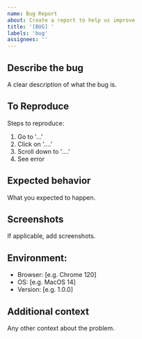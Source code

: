 ```yaml
---
name: Bug Report
about: Create a report to help us improve
title: '[BUG] '
labels: 'bug'
assignees: ''
---
```


## Describe the bug
A clear description of what the bug is.

## To Reproduce
Steps to reproduce:
1. Go to '...'
2. Click on '....'
3. Scroll down to '....'
4. See error

## Expected behavior
What you expected to happen.

## Screenshots
If applicable, add screenshots.

## Environment:
- Browser: [e.g. Chrome 120]
- OS: [e.g. MacOS 14]
- Version: [e.g. 1.0.0]

## Additional context
Any other context about the problem.